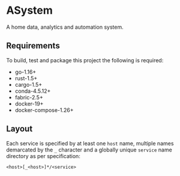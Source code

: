# ASystem

A home data, analytics and automation system.

## Requirements

To build, test and package this project the following is required:

* go-1.16+
* rust-1.5+
* cargo-1.5+
* conda-4.5.12+
* fabric-2.5+
* docker-19+
* docker-compose-1.26+

## Layout

Each service is specified by at least one `host` name, multiple names demarcated by the `_`
character and a globally unique `service` name directory as per specification:

`<host>[_<host>]*/<service>`
